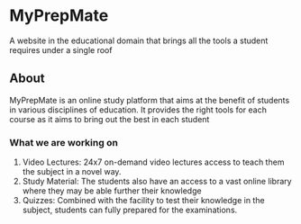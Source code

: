 # MyPrepMate
A website in the educational domain that brings all the tools a student requires under a single roof
## About
MyPrepMate is an online study platform that aims at the benefit of students in various disciplines of education.
It provides the right tools for each course as it aims to bring out the best in each student

### What we are working on 
1. Video Lectures: 24x7 on-demand video lectures access to teach them the subject in a novel way.
2. Study Material: The students also have an access to a vast online library where they may be able further their knowledge
3. Quizzes: Combined with the facility to test their knowledge in the subject, students can fully prepared for the examinations.
